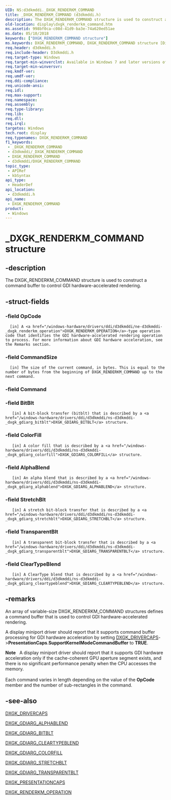 ```yaml
---
UID: NS:d3dkmddi._DXGK_RENDERKM_COMMAND
title: _DXGK_RENDERKM_COMMAND (d3dkmddi.h)
description: The DXGK_RENDERKM_COMMAND structure is used to construct a command buffer to control GDI hardware-accelerated rendering.
old-location: display\dxgk_renderkm_command.htm
ms.assetid: 998bf0ca-c08d-41d9-ba3e-74a620ed51ae
ms.date: 05/10/2018
keywords: ["DXGK_RENDERKM_COMMAND structure"]
ms.keywords: DXGK_RENDERKM_COMMAND, DXGK_RENDERKM_COMMAND structure [Display Devices], DmStructs_b23578a5-ae81-42c8-95ce-3ba9b4691d57.xml, _DXGK_RENDERKM_COMMAND, d3dkmddi/DXGK_RENDERKM_COMMAND, display.dxgk_renderkm_command
req.header: d3dkmddi.h
req.include-header: D3dkmddi.h
req.target-type: Windows
req.target-min-winverclnt: Available in Windows 7 and later versions of the Windows operating systems.
req.target-min-winversvr: 
req.kmdf-ver: 
req.umdf-ver: 
req.ddi-compliance: 
req.unicode-ansi: 
req.idl: 
req.max-support: 
req.namespace: 
req.assembly: 
req.type-library: 
req.lib: 
req.dll: 
req.irql: 
targetos: Windows
tech.root: display
req.typenames: DXGK_RENDERKM_COMMAND
f1_keywords:
 - _DXGK_RENDERKM_COMMAND
 - d3dkmddi/_DXGK_RENDERKM_COMMAND
 - DXGK_RENDERKM_COMMAND
 - d3dkmddi/DXGK_RENDERKM_COMMAND
topic_type:
 - APIRef
 - kbSyntax
api_type:
 - HeaderDef
api_location:
 - d3dkmddi.h
api_name:
 - DXGK_RENDERKM_COMMAND
product:
 - Windows
---
```


# _DXGK_RENDERKM_COMMAND structure


## -description

The DXGK_RENDERKM_COMMAND structure is used to construct a command buffer to control GDI hardware-accelerated rendering.

## -struct-fields

### -field OpCode

      [in] A <a href="/windows-hardware/drivers/ddi/d3dkmddi/ne-d3dkmddi-_dxgk_renderkm_operation">DXGK_RENDERKM_OPERATION</a>-type operation code that identifies the GDI hardware-accelerated rendering operation to process. For more information about GDI hardware acceleration, see the Remarks section.

### -field CommandSize

      [in] The size of the current command, in bytes. This is equal to the number of bytes from the beginning of DXGK_RENDERKM_COMMAND up to the next command.

### -field Command

### -field BitBlt

       [in] A bit-block transfer (bitblt) that is described by a <a href="/windows-hardware/drivers/ddi/d3dkmddi/ns-d3dkmddi-_dxgk_gdiarg_bitblt">DXGK_GDIARG_BITBLT</a> structure.

### -field ColorFill

       [in] A color fill that is described by a <a href="/windows-hardware/drivers/ddi/d3dkmddi/ns-d3dkmddi-_dxgk_gdiarg_colorfill">DXGK_GDIARG_COLORFILL</a> structure.

### -field AlphaBlend

       [in] An alpha blend that is described by a <a href="/windows-hardware/drivers/ddi/d3dkmddi/ns-d3dkmddi-_dxgk_gdiarg_alphablend">DXGK_GDIARG_ALPHABLEND</a> structure.

### -field StretchBlt

       [in] A stretch bit-block transfer that is described by a <a href="/windows-hardware/drivers/ddi/d3dkmddi/ns-d3dkmddi-_dxgk_gdiarg_stretchblt">DXGK_GDIARG_STRETCHBLT</a> structure.

### -field TransparentBlt

       [in] A transparent bit-block transfer that is described by a <a href="/windows-hardware/drivers/ddi/d3dkmddi/ns-d3dkmddi-_dxgk_gdiarg_transparentblt">DXGK_GDIARG_TRANSPARENTBLT</a> structure.

### -field ClearTypeBlend

       [in] A ClearType blend that is described by a <a href="/windows-hardware/drivers/ddi/d3dkmddi/ns-d3dkmddi-_dxgk_gdiarg_cleartypeblend">DXGK_GDIARG_CLEARTYPEBLEND</a> structure.

## -remarks

An array of variable-size DXGK_RENDERKM_COMMAND structures defines a command buffer that is used to control GDI hardware-accelerated rendering.

A display miniport driver should report that it supports command buffer processing for GDI hardware acceleration by setting <a href="/windows-hardware/drivers/ddi/d3dkmddi/ns-d3dkmddi-_dxgk_drivercaps">DXGK_DRIVERCAPS</a>-><b>PresentationCaps</b>.<b>SupportKernelModeCommandBuffer</b> to <b>TRUE</b>.

<div class="alert"><b>Note</b>    A display miniport driver should report that it supports GDI hardware acceleration only if the cache-coherent GPU aperture segment exists, and there is no significant performance penalty when the CPU accesses the memory.</div>
<div> </div>
Each command varies in length depending on the value of the <b>OpCode</b> member and the number of sub-rectangles in the command.

## -see-also

<a href="/windows-hardware/drivers/ddi/d3dkmddi/ns-d3dkmddi-_dxgk_drivercaps">DXGK_DRIVERCAPS</a>



<a href="/windows-hardware/drivers/ddi/d3dkmddi/ns-d3dkmddi-_dxgk_gdiarg_alphablend">DXGK_GDIARG_ALPHABLEND</a>



<a href="/windows-hardware/drivers/ddi/d3dkmddi/ns-d3dkmddi-_dxgk_gdiarg_bitblt">DXGK_GDIARG_BITBLT</a>



<a href="/windows-hardware/drivers/ddi/d3dkmddi/ns-d3dkmddi-_dxgk_gdiarg_cleartypeblend">DXGK_GDIARG_CLEARTYPEBLEND</a>



<a href="/windows-hardware/drivers/ddi/d3dkmddi/ns-d3dkmddi-_dxgk_gdiarg_colorfill">DXGK_GDIARG_COLORFILL</a>



<a href="/windows-hardware/drivers/ddi/d3dkmddi/ns-d3dkmddi-_dxgk_gdiarg_stretchblt">DXGK_GDIARG_STRETCHBLT</a>



<a href="/windows-hardware/drivers/ddi/d3dkmddi/ns-d3dkmddi-_dxgk_gdiarg_transparentblt">DXGK_GDIARG_TRANSPARENTBLT</a>



<a href="/windows-hardware/drivers/ddi/d3dkmddi/ns-d3dkmddi-_dxgk_presentationcaps">DXGK_PRESENTATIONCAPS</a>



<a href="/windows-hardware/drivers/ddi/d3dkmddi/ne-d3dkmddi-_dxgk_renderkm_operation">DXGK_RENDERKM_OPERATION</a>